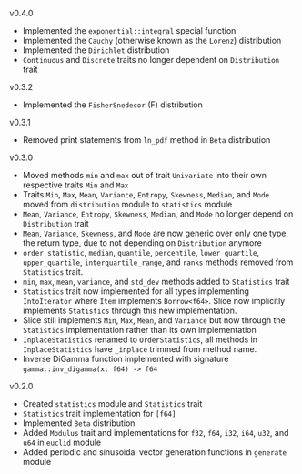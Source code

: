 v0.4.0
- Implemented the `exponential::integral` special function
- Implemented the `Cauchy` (otherwise known as the `Lorenz`) distribution
- Implemented the `Dirichlet` distribution
- `Continuous` and `Discrete` traits no longer dependent on `Distribution` trait

v0.3.2
- Implemented the `FisherSnedecor` (F) distribution

v0.3.1
- Removed print statements from `ln_pdf` method in `Beta` distribution

v0.3.0
- Moved methods `min` and `max` out of trait `Univariate` into their own respective traits `Min` and `Max`
- Traits `Min`, `Max`, `Mean`, `Variance`, `Entropy`, `Skewness`, `Median`, and `Mode` moved from `distribution` module to `statistics` module
- `Mean`, `Variance`, `Entropy`, `Skewness`, `Median`, and `Mode` no longer depend on `Distribution` trait
- `Mean`, `Variance`, `Skewness`, and `Mode` are now generic over only one type, the return type, due to not depending on `Distribution` anymore
- `order_statistic`, `median`, `quantile`, `percentile`, `lower_quartile`, `upper_quartile`, `interquartile_range`, and `ranks` methods removed
    from `Statistics` trait. 
- `min`, `max`, `mean`, `variance`, and `std_dev` methods added to `Statistics` trait
- `Statistics` trait now implemented for all types implementing `IntoIterator` where `Item` implements `Borrow<f64>`. Slice now implicitly implements
    `Statistics` through this new implementation.
- Slice still implements `Min`, `Max`, `Mean`, and `Variance` but now through the `Statistics` implementation rather than its own implementation
- `InplaceStatistics` renamed to `OrderStatistics`, all methods in `InplaceStatistics` have `_inplace` trimmed from method name.
- Inverse DiGamma function implemented with signature `gamma::inv_digamma(x: f64) -> f64`

v0.2.0
- Created `statistics` module and `Statistics` trait
- `Statistics` trait implementation for `[f64]`
- Implemented `Beta` distribution
- Added `Modulus` trait and implementations for `f32`, `f64`, `i32`, `i64`, `u32`, and `u64` in `euclid` module
- Added periodic and sinusoidal vector generation functions in `generate` module
